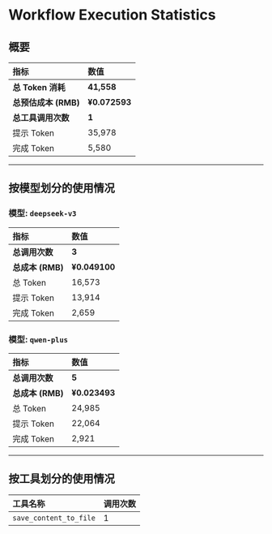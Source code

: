 # Workflow Execution Statistics

## 概要

| 指标 | 数值 |
| :--- | :--- |
| **总 Token 消耗** | **41,558** |
| **总预估成本 (RMB)** | **¥0.072593** |
| **总工具调用次数** | **1** |
| 提示 Token | 35,978 |
| 完成 Token | 5,580 |

---

## 按模型划分的使用情况


### 模型: `deepseek-v3`

| 指标 | 数值 |
| :--- | :--- |
| **总调用次数** | **3** |
| **总成本 (RMB)** | **¥0.049100** |
| 总 Token | 16,573 |
| 提示 Token | 13,914 |
| 完成 Token | 2,659 |

### 模型: `qwen-plus`

| 指标 | 数值 |
| :--- | :--- |
| **总调用次数** | **5** |
| **总成本 (RMB)** | **¥0.023493** |
| 总 Token | 24,985 |
| 提示 Token | 22,064 |
| 完成 Token | 2,921 |

---

## 按工具划分的使用情况

| 工具名称 | 调用次数 |
| :--- | :--- |
| `save_content_to_file` | 1 |
